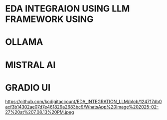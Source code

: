 # EDA INTEGRAION USING LLM FRAMEWORK USING
# OLLAMA
# MISTRAL AI
# GRADIO UI 



https://github.com/kodigitaccount/EDA_INTEGRATION_LLM/blob/124717db0acf3b14302ae07d7e461829a2683bc9/WhatsApp%20Image%202025-02-27%20at%207.08.13%20PM.jpeg
